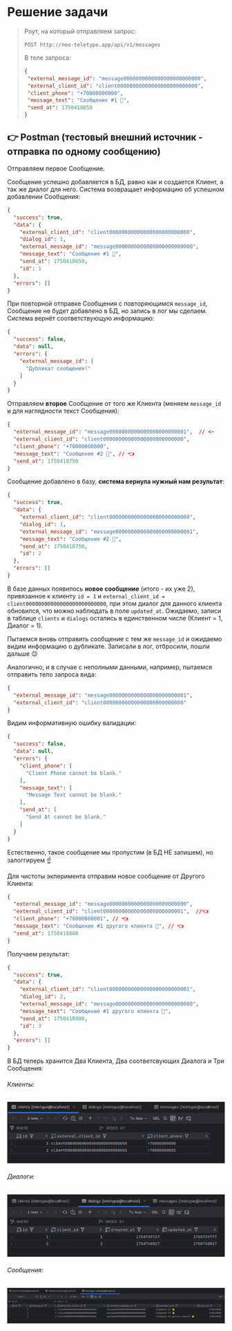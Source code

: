 # Решение задачи

> Роут, на который отправляем запрос:
> ```
> POST http://neo-teletype.app/api/v1/messages
> ```
> 
> В теле запроса:
>```json
>{
>  "external_message_id": "message0000000000000000000000000",
>  "external_client_id": "client00000000000000000000000000",
>  "client_phone": "+70000000000",
>  "message_text": "Сообщение #1 👋",
>  "send_at": 1750418650
>}
>```

## 👉 **Postman** (тестовый внешний источник - отправка по одному сообщению)

Отправляем первое Сообщение.

Сообщение успешно добавляется в БД, равно как и создается Клиент, а так же диалог для него. Система возвращает информацию об успешном добавлении Сообщения:
```json
{
  "success": true,
  "data": {
    "external_client_id": "client00000000000000000000000000",
    "dialog_id": 1,
    "external_message_id": "message0000000000000000000000000",
    "message_text": "Сообщение #1 👋",
    "send_at": 1750418650,
    "id": 1
  },
  "errors": []
}
```

При повторной отправке Сообщения с повторяющимся `message_id`, Сообщение не будет добавлено в БД, но запись в лог мы сделаем. Система вернёт соответствующую информацию:
```json
{
  "success": false,
  "data": null,
  "errors": {
    "external_message_id": [
      "Дубликат сообщения!"
    ]
  }
}
```
Отправляем **второе** Сообщение от того же Клиента (меняем `message_id` и для наглядности текст Сообщения):
```json
{
  "external_message_id": "message0000000000000000000000001",  // <-
  "external_client_id": "client00000000000000000000000000",
  "client_phone": "+70000000000",
  "message_text": "Сообщение #2 👋", // 👈
  "send_at": 1750418750
}
```
Сообщение добавлено в базу, **система вернула нужный нам результат**:
```json
{
  "success": true,
  "data": {
    "external_client_id": "client00000000000000000000000000",
    "dialog_id": 1,
    "external_message_id": "message0000000000000000000000001",
    "message_text": "Сообщение #2 👋",
    "send_at": 1750418750,
    "id": 2
  },
  "errors": []
}
```
В базе данных появилось **новое сообщение** (итого - их уже 2), привязанное к клиенту `id = 1` и `external_client_id = client00000000000000000000000000`, при этом диалог для данного клиента обновился, что можно наблюдать в поле `updated_at`. Ожидаемо, записи в таблице `clients` и `dialogs` остались в единственном числе (Клиент = 1, Диалог = 1). 

Пытаемся вновь отправить сообщение с тем же `message_id` и ожидаемо видим информацию о дубликате. Записали в лог, отбросили, пошли дальше 😉 

Аналогично, и в случае с неполными данными, например, пытаемся отправить тело запроса вида: 
```json
{
  "external_message_id": "message0000000000000000000000001",
  "external_client_id": "client00000000000000000000000000"
}
```
Видим информативную ошибку валидации: 
```json
{
  "success": false,
  "data": null,
  "errors": {
    "client_phone": [
      "Client Phone cannot be blank."
    ],
    "message_text": [
      "Message Text cannot be blank."
    ],
    "send_at": [
      "Send At cannot be blank."
    ]
  }
}
```
Естественно, такое сообщение мы пропустим (в БД НЕ запишем), но залоггируем ☝️

Для чистоты экперимента отправим новое сообщение от Другого Клиента:
```json
{
  "external_message_id": "message0000000000000000000000000",
  "external_client_id": "client00000000000000000000000001",  //👈
  "client_phone": "+70000000001", // 👈
  "message_text": "Сообщение #1 другого клиента 👋", // 👈
  "send_at": 1750418800
}
```
Получаем результат:
```json
{
  "success": true,
  "data": {
    "external_client_id": "client00000000000000000000000001",
    "dialog_id": 2,
    "external_message_id": "message0000000000000000000000000",
    "message_text": "Сообщение #1 другого клиента 👋",
    "send_at": 1750418800,
    "id": 3
  },
  "errors": []
}
```
В БД теперь хранится Два Клиента, Два соответсвующих Диалога и Три Сообщения:

###### Клиенты:
![Клиенты](resurces/clients.png)

###### Диалоги:
![Диалоги](resurces/dialogs.png)

###### Сообщения:
![Сообщения](resurces/messages.png)